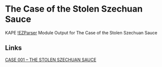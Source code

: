 # The Case of the Stolen Szechuan Sauce

KAPE [!EZParser](https://github.com/EricZimmerman/KapeFiles/blob/master/Modules/!EZParser.mkape) Module Output for The Case of the Stolen Szechuan Sauce

## Links

[CASE 001 – THE STOLEN SZECHUAN SAUCE](https://dfirmadness.com/the-stolen-szechuan-sauce/)

